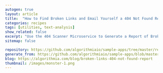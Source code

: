 ```yaml
---
autogen: true
layout: article
title:  "How to Find Broken Links and Email Yourself a 404 Not Found Report"
categories: recipes
tags: [utilities, text-analysis]
show_related: false
excerpt: "Use the 404 Scanner Microservice to Generate a Report of Broken Links via Mailgun"
sitemap: false

repository: https://github.com/algorithmiaio/sample-apps/tree/master/recipes/404-Error-Scanner
generate_from: https://github.com/algorithmiaio/sample-apps/blob/master/recipes/404-Error-Scanner/readme.md
blog: https://algorithmia.com/blog/broken-links-404-not-found-report
thumbnail: /images/monster-1.png
---
```


